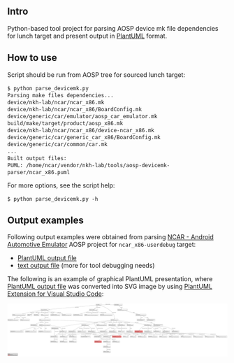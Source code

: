 ## Intro
Python-based tool project for parsing AOSP device mk file dependencies for lunch target and present output in [PlantUML](https://plantuml.com/en/) format.

## How to use
Script should be run from AOSP tree for sourced lunch target:
```
$ python parse_devicemk.py
Parsing make files dependencies...
device/nkh-lab/ncar/ncar_x86.mk
device/nkh-lab/ncar/ncar_x86/BoardConfig.mk
device/generic/car/emulator/aosp_car_emulator.mk
build/make/target/product/aosp_x86.mk
device/nkh-lab/ncar/ncar_x86/device-ncar_x86.mk
device/generic/car/generic_car_x86/BoardConfig.mk
device/generic/car/common/car.mk
...
Built output files:
PUML: /home/ncar/vendor/nkh-lab/tools/aosp-devicemk-parser/ncar_x86.puml

```
For more options, see the script help:
```
$ python parse_devicemk.py -h
```
## Output examples
Following output examples were obtained from parsing [NCAR - Android Automotive Emulator](https://github.com/nkh-lab/aosp-ncar-manifest) AOSP project for `ncar_x86-userdebug` target:
- [PlantUML output file](doc/output-examples/ncar_x86.puml)
- [text output file](doc/output-examples/ncar_x86.txt) (more for tool debugging needs)

The following is an example of graphical PlantUML presentation, where [PlantUML output file](doc/output-examples/ncar_x86.puml) was converted into SVG image by using [PlantUML Extension for Visual Studio Code](https://marketplace.visualstudio.com/items?itemName=jebbs.plantuml):

![](doc/output-examples/ncar_x86.svg)
